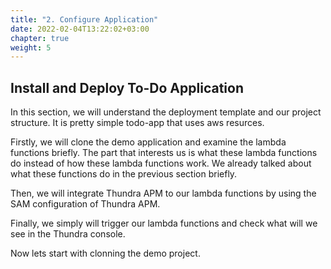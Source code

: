 ```yaml
---
title: "2. Configure Application"
date: 2022-02-04T13:22:02+03:00
chapter: true
weight: 5
---
```


## Install and Deploy To-Do Application

In this section, we will understand the deployment template and our project structure. It is pretty simple todo-app that uses aws resurces.

Firstly, we will clone the demo application and examine the lambda functions briefly. The part that interests us is what these lambda functions do instead of how these lambda functions work. We already talked about what these functions do in the previous section briefly.

Then, we will integrate Thundra APM to our lambda functions by using the SAM configuration of Thundra APM.

Finally, we simply will trigger our lambda functions and check what will we see in the Thundra console.

Now lets start with clonning the demo project.
